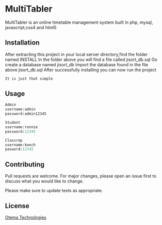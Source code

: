 # MultiTabler

MultiTabler
is an online timetable management system built in php, mysql, javascript,css4 and html5

## Installation

After extracting this project in your local server directory,find the folder named INSTALL In the folder above you will find a file called jisort_db.sql Go create a database named jisort_db Import the database found in the file above jisort_db.sql After successfully installing you can now run the project

```bash
It is just that simple
```

## Usage

```python
Admin
username:admin 
password:admin12345
```
```python
Student
username:ronnie 
password:12345
```
```python
Classrep
username:koech
pasword:12345
```

## Contributing
Pull requests are welcome. For major changes, please open an issue first to discuss what you would like to change.

Please make sure to update tests as appropriate.

## License
[Otema Technologies](https://otemainc.com/)
